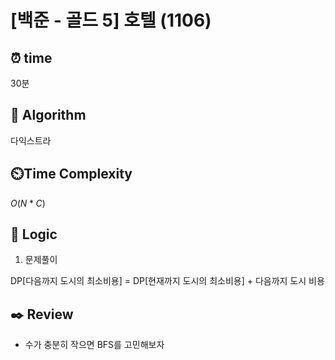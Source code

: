 # [백준 - 골드 5] 호텔 (1106)
 
## ⏰  **time**

30분

## :pushpin: **Algorithm**

다익스트라

## ⏲️**Time Complexity**

$O(N*C)$

## :round_pushpin: **Logic**
1. 문제풀이

DP[다음까지 도시의 최소비용] = DP[현재까지 도시의 최소비용] + 다음까지 도시 비용

## :black_nib: **Review**
- 수가 충분히 작으면 BFS를 고민해보자